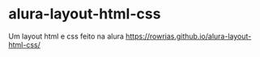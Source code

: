 # alura-layout-html-css
Um layout html e css feito na alura
<a>https://rowrias.github.io/alura-layout-html-css/<a>
